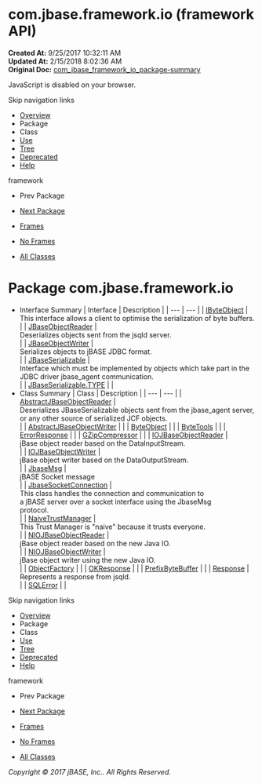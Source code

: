 # com.jbase.framework.io (framework   API)

**Created At:** 9/25/2017 10:32:11 AM  
**Updated At:** 2/15/2018 8:02:36 AM  
**Original Doc:** [com_jbase_framework_io_package-summary](https://docs.jbase.com/39220-io/com_jbase_framework_io_package-summary)  

<!--<br>    try {<br>        if (location.href.indexOf('is-external=true') == -1) {<br>            parent.document.title="com.jbase.framework.io (framework   API)";<br>        }<br>    }<br>    catch(err) {<br>    }<br>//-->
JavaScript is disabled on your browser.

Skip navigation links

- [Overview](../../../../overview-summary.html)
- Package
- Class
- [Use](./../uses-of-package-com.jbase.framework.io-%28framework---api%29)
- [Tree](./../com.jbase.framework.io-class-hierarchy-%28framework---api%29)
- [Deprecated](../../../../deprecated-list.html)
- [Help](../../../../help-doc.html)


framework <br>

- Prev Package
- [Next Package](./../charset/com.jbase.framework.io.charset-%28framework---api%29)


- [Frames](./.)
- [No Frames](./.)


- [All Classes](../../../../allclasses-noframe.html)


<!--<br>  allClassesLink = document.getElementById("allclasses\_navbar\_top");<br>  if(window==top) {<br>    allClassesLink.style.display = "block";<br>  }<br>  else {<br>    allClassesLink.style.display = "none";<br>  }<br>  //-->

# Package com.jbase.framework.io

- Interface Summary | Interface | Description |
| --- | --- |
| [IByteObject](./../ibyteobject-%28framework---api%29 "interface in com.jbase.framework.io") | <br>This interface allows a client to optimise the serialization of byte buffers.<br> |
| [JBaseObjectReader](./../jbaseobjectreader-%28framework---api%29 "interface in com.jbase.framework.io") | <br>Deserializes objects sent from the jsqld server.<br> |
| [JBaseObjectWriter](./../jbaseobjectwriter-%28framework---api%29 "interface in com.jbase.framework.io") | <br>Serializes objects to jBASE JDBC format.<br> |
| [JBaseSerializable](./../jbaseserializable-%28framework---api%29 "interface in com.jbase.framework.io") | <br>Interface which must be implemented by objects which take part in the<br> JDBC driver  jbase\_agent communication.<br> |
| [JBaseSerializable.TYPE](./../jbaseserializable-%28framework---api%29 "interface in com.jbase.framework.io") |   |
- Class Summary | Class | Description |
| --- | --- |
| [AbstractJBaseObjectReader](./../abstractjbaseobjectreader-%28framework---api%29 "class in com.jbase.framework.io") | <br>Deserializes JBaseSerializable objects sent from the jbase\_agent server,<br> or any other source of serialized JCF objects.<br> |
| [AbstractJBaseObjectWriter](./../abstractjbaseobjectwriter-%28framework---api%29 "class in com.jbase.framework.io") |   |
| [ByteObject](./../byteobject-%28framework---api%29 "class in com.jbase.framework.io") |   |
| [ByteTools](./../bytetools-%28framework---api%29 "class in com.jbase.framework.io") |   |
| [ErrorResponse](./../errorresponse-%28framework---api%29 "class in com.jbase.framework.io") |   |
| [GZipCompressor](./../gzipcompressor-%28framework---api%29 "class in com.jbase.framework.io") |   |
| [IOJBaseObjectReader](./../iojbaseobjectreader-%28framework---api%29 "class in com.jbase.framework.io") | <br>jBase object reader based on the DataInputStream.<br> |
| [IOJBaseObjectWriter](./../iojbaseobjectwriter-%28framework---api%29 "class in com.jbase.framework.io") | <br>jBase object writer based on the DataOutputStream.<br> |
| [JbaseMsg](./../jbasemsg-%28framework---api%29 "class in com.jbase.framework.io") | <br>jBASE Socket message<br> |
| [JbaseSocketConnection](./../jbasesocketconnection-%28framework---api%29 "class in com.jbase.framework.io") | <br>This class handles the connection and communication to<br> a jBASE server over a socket interface using the JbaseMsg<br> protocol.<br> |
| [NaiveTrustManager](./../naivetrustmanager-%28framework---api%29 "class in com.jbase.framework.io") | <br>This Trust Manager is "naive" because it trusts everyone.<br> |
| [NIOJBaseObjectReader](./../niojbaseobjectreader-%28framework---api%29 "class in com.jbase.framework.io") | <br>jBase object reader based on the new Java IO.<br> |
| [NIOJBaseObjectWriter](./../niojbaseobjectwriter-%28framework---api%29 "class in com.jbase.framework.io") | <br>jBase object writer using the new Java IO.<br> |
| [ObjectFactory](./../objectfactory-%28framework---api%29 "class in com.jbase.framework.io") |   |
| [OKResponse](./../okresponse-%28framework---api%29 "class in com.jbase.framework.io") |   |
| [PrefixByteBuffer](./../prefixbytebuffer-%28framework---api%29 "class in com.jbase.framework.io") |   |
| [Response](./../response-%28framework---api%29 "class in com.jbase.framework.io") | <br>Represents a response from jsqld.<br> |
| [SQLError](./../sqlerror-%28framework---api%29 "class in com.jbase.framework.io") |   |

Skip navigation links

- [Overview](../../../../overview-summary.html)
- Package
- Class
- [Use](./../uses-of-package-com.jbase.framework.io-%28framework---api%29)
- [Tree](./../com.jbase.framework.io-class-hierarchy-%28framework---api%29)
- [Deprecated](../../../../deprecated-list.html)
- [Help](../../../../help-doc.html)


framework <br>

- Prev Package
- [Next Package](./../charset/com.jbase.framework.io.charset-%28framework---api%29)


- [Frames](./.)
- [No Frames](./.)


- [All Classes](../../../../allclasses-noframe.html)


<!--<br>  allClassesLink = document.getElementById("allclasses\_navbar\_bottom");<br>  if(window==top) {<br>    allClassesLink.style.display = "block";<br>  }<br>  else {<br>    allClassesLink.style.display = "none";<br>  }<br>  //-->

*Copyright © 2017 jBASE, Inc.. All Rights Reserved.*
